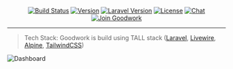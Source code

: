 

<p align="center" style="text-align: center;">

<p align="center">
  <a href="https://github.com/iluminar/goodwork/workflows/Tests"><img src="https://github.com/iluminar/goodwork/workflows/Tests/badge.svg?branch=dev" alt="Build Status"></a>
  <a href="https://github.com/iluminar/goodwork"><img src="https://poser.pugx.org/iluminar/goodwork/v/stable" alt="Version"></a>
  <a href="https://github.com/laravel/laravel"><img src="https://img.shields.io/badge/Laravel-8.0-brightgreen.svg?style=flat" alt="Laravel Version"></a>
  <a href="https://github.com/iluminar/goodwork/blob/dev/LICENSE"><img src="http://img.shields.io/badge/license-MIT-brightgreen.svg" alt="License"></a>
  <a href="https://discord.gg/4DvTQsc"><img src="https://img.shields.io/badge/chat-on%20discord-7289da.svg?sanitize=true" alt="Chat"></a>
  <a href="https://goodworkfor.life/register/invite-link/ovCPAFpnwIhrvqUrlvynarP9HVRBC5mH"><img src="https://img.shields.io/badge/join%20on-goodwork-orange.svg" alt="Join Goodwork"></a>

</p>

<hr>


> Tech Stack: Goodwork is build using TALL stack ([Laravel](https://laravel.com/), [Livewire](https://laravel-livewire.com/), [Alpine](https://github.com/alpinejs/alpine), [TailwindCSS](https://tailwindcss.com/))


![Dashboard](https://i.imgur.com/aLLdp98.png)
